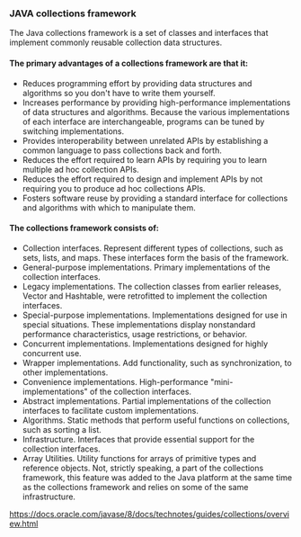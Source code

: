 ### JAVA collections framework

The Java collections framework is a set of classes and interfaces that implement commonly reusable collection data structures.


#### The primary advantages of a collections framework are that it:

- Reduces programming effort by providing data structures and algorithms so you don't have to write them yourself.
- Increases performance by providing high-performance implementations of data structures and algorithms. Because the various implementations of each interface are interchangeable, programs can be tuned by switching implementations.
- Provides interoperability between unrelated APIs by establishing a common language to pass collections back and forth.
- Reduces the effort required to learn APIs by requiring you to learn multiple ad hoc collection APIs.
- Reduces the effort required to design and implement APIs by not requiring you to produce ad hoc collections APIs.
- Fosters software reuse by providing a standard interface for collections and algorithms with which to manipulate them.


#### The collections framework consists of:

- Collection interfaces. Represent different types of collections, such as sets, lists, and maps. These interfaces form the basis of the framework.
- General-purpose implementations. Primary implementations of the collection interfaces.
- Legacy implementations. The collection classes from earlier releases, Vector and Hashtable, were retrofitted to implement the collection interfaces.
- Special-purpose implementations. Implementations designed for use in special situations. These implementations display nonstandard performance characteristics, usage restrictions, or behavior.
- Concurrent implementations. Implementations designed for highly concurrent use.
- Wrapper implementations. Add functionality, such as synchronization, to other implementations.
- Convenience implementations. High-performance "mini-implementations" of the collection interfaces.
- Abstract implementations. Partial implementations of the collection interfaces to facilitate custom implementations.
- Algorithms. Static methods that perform useful functions on collections, such as sorting a list.
- Infrastructure. Interfaces that provide essential support for the collection interfaces.
- Array Utilities. Utility functions for arrays of primitive types and reference objects. Not, strictly speaking, a part of the collections framework, this feature was added to the Java platform at the same time as the collections framework and relies on some of the same infrastructure.

https://docs.oracle.com/javase/8/docs/technotes/guides/collections/overview.html
